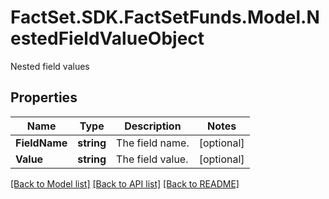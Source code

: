 # FactSet.SDK.FactSetFunds.Model.NestedFieldValueObject
Nested field values

## Properties

Name | Type | Description | Notes
------------ | ------------- | ------------- | -------------
**FieldName** | **string** | The field name. | [optional] 
**Value** | **string** | The field value. | [optional] 

[[Back to Model list]](../README.md#documentation-for-models) [[Back to API list]](../README.md#documentation-for-api-endpoints) [[Back to README]](../README.md)

